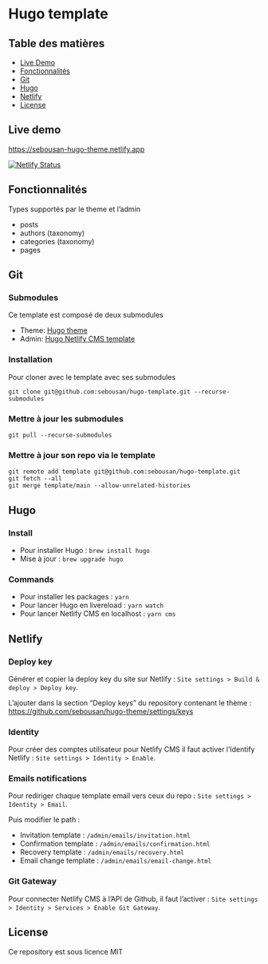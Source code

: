 # Hugo template

## Table des matières

- [Live Demo](#live-demo)
- [Fonctionnalités](#fonctionnalités)
- [Git](#git)
- [Hugo](#hugo)
- [Netlify](#netlify)
- [License](#license)

## Live demo
https://sebousan-hugo-theme.netlify.app

[![Netlify Status](https://api.netlify.com/api/v1/badges/5a4fa061-e7a5-4e66-9612-4fae713bda09/deploy-status)](https://app.netlify.com/sites/sebousan-hugo-theme/deploys)

## Fonctionnalités
Types supportés par le theme et l’admin
* posts
* authors (taxonomy)
* categories (taxonomy)
* pages

## Git

### Submodules
Ce template est composé de deux submodules
* Theme: [Hugo theme](https://github.com/sebousan/hugo-theme)
* Admin: [Hugo Netlify CMS template](https://github.com/sebousan/hugo-netlify-cms-template)

### Installation
Pour cloner avec le template avec ses submodules
```
git clone git@github.com:sebousan/hugo-template.git --recurse-submodules
```

### Mettre à jour les submodules
```
git pull --recurse-submodules
```

### Mettre à jour son repo via le template

```
git remote add template git@github.com:sebousan/hugo-template.git
git fetch --all
git merge template/main --allow-unrelated-histories
```

## Hugo

### Install

* Pour installer Hugo : `brew install hugo`
* Mise à jour : `brew upgrade hugo`

### Commands

* Pour installer les packages : `yarn`
* Pour lancer Hugo en livereload : `yarn watch`
* Pour lancer Netlify CMS en localhost : `yarn cms`

## Netlify

### Deploy key
Générer et copier la deploy key du site sur Netlify : `Site settings > Build & deploy > Deploy key`.

L’ajouter dans la section “Deploy keys” du repository contenant le thème : https://github.com/sebousan/hugo-theme/settings/keys

### Identity
Pour créer des comptes utilisateur pour Netlify CMS il faut activer l’Identify Netlify : `Site settings > Identity > Enable`.

### Emails notifications
Pour rediriger chaque template email vers ceux du repo : `Site settings > Identity > Email`.

Puis modifier le path :
* Invitation template : `/admin/emails/invitation.html` 
* Confirmation template : `/admin/emails/confirmation.html`
* Recovery template : `/admin/emails/recovery.html`
* Email change template : `/admin/emails/email-change.html`

### Git Gateway
Pour connecter Netlify CMS à l’API de Github, il faut l’activer : `Site settings > Identity > Services > Enable Git Gateway`.

## License
Ce repository est sous licence MIT
